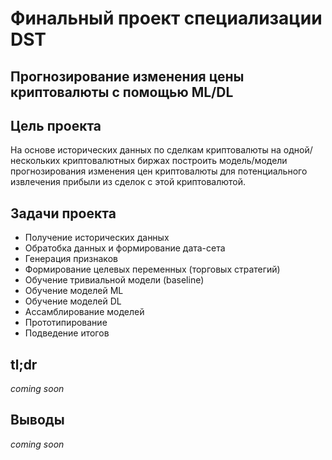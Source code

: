# Финальный проект специализации DST

##  Прогнозирование изменения цены криптовалюты с помощью ML/DL

## Цель проекта
На основе исторических данных по сделкам криптовалюты на одной/нескольких криптовалютных биржах построить модель/модели прогнозирования изменения цен криптовалюты для потенциального извлечения прибыли из сделок с этой криптовалютой.

## Задачи проекта
* Получение исторических данных
* Обратобка данных и формирование дата-сета
* Генерация признаков
* Формирование целевых переменных (торговых стратегий)
* Обучение тривиальной модели (baseline)
* Обучение моделей ML
* Обучение моделей DL
* Ассамблирование моделей
* Прототипирование
* Подведение итогов

## tl;dr

*coming soon*

## Выводы

*coming soon*